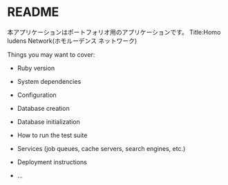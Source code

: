 # README

本アプリケーションはポートフォリオ用のアプリケーションです。
Title:Homo ludens Network(ホモルーデンス ネットワーク)


Things you may want to cover:

* Ruby version

* System dependencies

* Configuration

* Database creation

* Database initialization

* How to run the test suite

* Services (job queues, cache servers, search engines, etc.)

* Deployment instructions

* ...
